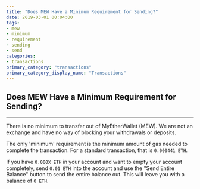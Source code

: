 ```yaml
---
title: "Does MEW Have a Minimum Requirement for Sending?"
date: 2019-03-01 00:04:00
tags:
- mew
- minimum
- requirement
- sending
- send
categories:
- transactions
primary_category: "transactions"
primary_category_display_name: "Transactions"
---
```


## Does MEW Have a Minimum Requirement for Sending?
***

There is no minimum to transfer out of MyEtherWallet (MEW). We are not an exchange and have no way of blocking your withdrawals or deposits.

The only 'minimum' requirement is the minimum amount of gas needed to complete the transaction. For a standard transaction, that is `0.000441 ETH`.

If you have `0.000X ETH` in your account and want to empty your account completely, send `0.01 ETH` into the account and use the "Send Entire Balance" button to send the entire balance out. This will leave you with a balance of `0 ETH`.